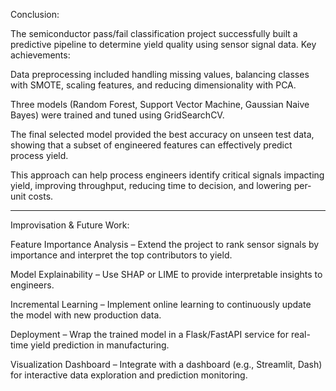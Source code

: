 Conclusion:

The semiconductor pass/fail classification project successfully built a predictive pipeline to determine yield quality using sensor signal data.
Key achievements:

Data preprocessing included handling missing values, balancing classes with SMOTE, scaling features, and reducing dimensionality with PCA.

Three models (Random Forest, Support Vector Machine, Gaussian Naive Bayes) were trained and tuned using GridSearchCV.

The final selected model provided the best accuracy on unseen test data, showing that a subset of engineered features can effectively predict process yield.

This approach can help process engineers identify critical signals impacting yield, improving throughput, reducing time to decision, and lowering per-unit costs.

-----------------------------------------------------------------------------------------------------------------------------------------------------------------------------------
Improvisation & Future Work:

Feature Importance Analysis – Extend the project to rank sensor signals by importance and interpret the top contributors to yield.

Model Explainability – Use SHAP or LIME to provide interpretable insights to engineers.

Incremental Learning – Implement online learning to continuously update the model with new production data.

Deployment – Wrap the trained model in a Flask/FastAPI service for real-time yield prediction in manufacturing.

Visualization Dashboard – Integrate with a dashboard (e.g., Streamlit, Dash) for interactive data exploration and prediction monitoring.
